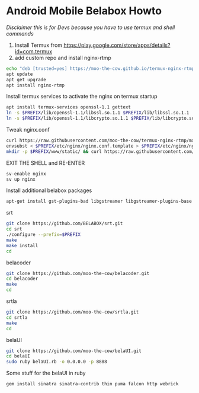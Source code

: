# Android Mobile Belabox Howto

*Disclaimer this is for Devs because you have to use termux and shell commands*

1. Install Termux from https://play.google.com/store/apps/details?id=com.termux
2. add custom repo and install nginx-rtmp
```sh
echo "deb [trusted=yes] https://moo-the-cow.github.io/termux-nginx-rtmp/ termux extras" > $PREFIX/etc/apt/sources.list.d/nginx-rtmp.list
apt update
apt get upgrade
apt install nginx-rtmp
```

Install termux services to activate the nginx on termux startup
```sh
apt install termux-services openssl-1.1 gettext
ln -s $PREFIX/lib/openssl-1.1/libssl.so.1.1 $PREFIX/lib/libssl.so.1.1
ln -s $PREFIX/lib/openssl-1.1/libcrypto.so.1.1 $PREFIX/lib/libcrypto.so.1.1
```

Tweak nginx.conf
```sh
curl https://raw.githubusercontent.com/moo-the-cow/termux-nginx-rtmp/main/nginx-custom.conf > $PREFIX/etc/nginx/nginx.conf.template
envsubst < $PREFIX/etc/nginx/nginx.conf.template > $PREFIX/etc/nginx/nginx.conf
mkdir -p $PREFIX/www/static/ && curl https://raw.githubusercontent.com/moo-the-cow/termux-nginx-rtmp/main/stat.xsl > $PREFIX/www/static/stat.xsl
```

EXIT THE SHELL and RE-ENTER
```sh
sv-enable nginx
sv up nginx
```

Install additional belabox packages
```sh
apt-get install gst-plugins-bad libgstreamer libgstreamer-plugins-base usb-modeswitch nano build-essential git tcl openssl ruby
```

srt
```sh
git clone https://github.com/BELABOX/srt.git
cd srt
./configure --prefix=$PREFIX
make
make install
cd
```

belacoder
```sh
git clone https://github.com/moo-the-cow/belacoder.git
cd belacoder
make
cd
```

srtla
```sh
git clone https://github.com/moo-the-cow/srtla.git
cd srtla
make
cd
```

belaUI
```sh
git clone https://github.com/moo-the-cow/belaUI.git
cd belaUI
sudo ruby belaUI.rb -o 0.0.0.0 -p 8888
```

Some stuff for the belaUI in ruby
```sh
gem install sinatra sinatra-contrib thin puma falcon http webrick
```